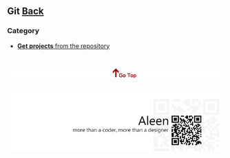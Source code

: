 ## Git	[Back](./../Readme.md)

### Category

- [**Get projects** from the repository](./get/get.md)

<a href="#" style="left:200px;"><img src="./../pic/gotop.png"></a>
=====
<a href="http://aleen42.github.io/" target="_blank" ><img src="./../pic/tail.gif"></a>
